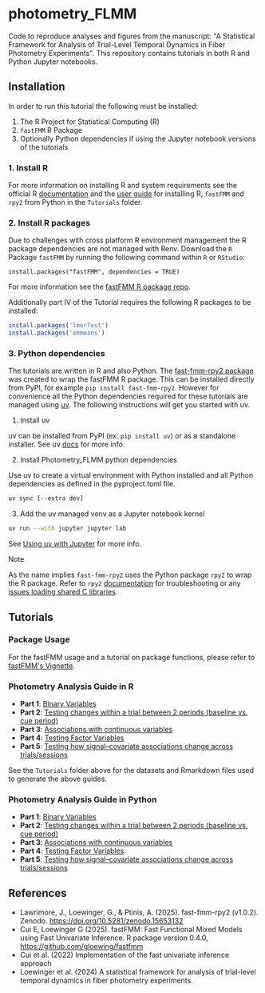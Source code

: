 # photometry_FLMM

Code to reproduce analyses and figures from the manuscript: "A Statistical Framework for Analysis of Trial-Level Temporal Dynamics in Fiber Photometry Experiments". This repository contains tutorials in both R and Python Jupyter notebooks.

## Installation
In order to run this tutorial the following must be installed:
1. The R Project for Statistical Computing (R)
2. `fastFMM` R Package
3. Optionally Python dependencies if using the Jupyter notebook versions of the tutorials

### 1. Install R
For more information on installing R and system requirements see the official R [documentation](http://r-project.org/) and the [user guide](https://github.com/gloewing/photometry_FLMM/blob/main/Tutorials/Python%20rpy2%20installation/R%20and%20rpy2%20installation%20guide.ipynb) for installing R, `fastFMM` and `rpy2` from Python in the `Tutorials` folder.

### 2. Install R packages

Due to challenges with cross platform R environment management the R package dependencies are not managed with Renv. Download the $\texttt{R}$ Package `fastFMM` by running the following command within $\texttt{R}$ or $\texttt{RStudio}$:

```{R}
install.packages("fastFMM", dependencies = TRUE)
```

For more information see the [fastFMM R package repo](https://github.com/gloewing/fastFMM).

Additionally part IV of the Tutorial requires the following R packages to be installed:
```R
install.packages('lmerTest')
install.packages('emmeans')
```

### 3. Python dependencies
The tutorials are written in R and also Python. The [fast-fmm-rpy2 package](https://pypi.org/project/fast-fmm-rpy2/) was created to wrap the fastFMM R package. This can be installed directly from PyPI, for example `pip install fast-fmm-rpy2`. However for convenience all the Python dependencies required for these tutorials are managed using [uv](https://astral.sh/blog/uv). The following instructions will get you started with uv.

1. Install uv

uv can be installed from PyPI (ex. `pip install uv`) or as a standalone installer. See uv [docs](https://docs.astral.sh/uv/getting-started/installation/) for more info.

2. Install Photometry_FLMM python dependencies

Use uv to create a virtual environment with Python installed and all Python dependencies as defined in the pyproject.toml file.
```bash
uv sync [--extra dev]
```

3. Add the uv managed venv as a Jupyter notebook kernel

```bash
uv run --with jupyter jupyter lab
```

See [Using uv with Jupyter](https://docs.astral.sh/uv/guides/integration/jupyter/) for more info.

> [!NOTE]
> As the name implies `fast-fmm-rpy2` uses the Python package `rpy2` to wrap the R package. Refer to `rpy2` [documentation](https://rpy2.github.io/doc/v3.0.x/html/overview.html#installation) for troubleshooting or any [issues loading shared C libraries](https://github.com/rpy2/rpy2?tab=readme-ov-file#issues-loading-shared-c-libraries).

## Tutorials


###  Package Usage

For the fastFMM usage and a tutorial on package functions, please refer to [fastFMM's Vignette](https://rpubs.com/gloewinger/1110512).

### Photometry Analysis Guide in R
- $\textbf{Part 1}$: [Binary Variables](https://rpubs.com/gloewinger/1159094) 
- $\textbf{Part 2}$: [Testing changes within a trial between 2 periods (baseline vs. cue period)](https://rpubs.com/gloewinger/1159127)
- $\textbf{Part 3}$: [Associations with continuous variables](https://rpubs.com/gloewinger/1159129)
- $\textbf{Part 4}$: [Testing Factor Variables](https://rpubs.com/gloewinger/1159411)
- $\textbf{Part 5}$: [Testing how signal–covariate associations change across trials/sessions](https://rpubs.com/gloewinger/1159601)

See the `Tutorials` folder above for the datasets and Rmarkdown files used to generate the above guides.

### Photometry Analysis Guide in Python
- $\textbf{Part 1}$: [Binary Variables](https://github.com/gloewing/photometry_FLMM/blob/main/Tutorials/Photometry%20FLMM%20Guide%20Part%20I/fastFMM-photometry-binary.ipynb)
- $\textbf{Part 2}$: [Testing changes within a trial between 2 periods (baseline vs. cue period)](https://github.com/gloewing/photometry_FLMM/blob/main/Tutorials/Photometry%20FLMM%20Guide%20Part%20II/fastFMM-photometry-withinTrial.ipynb)
- $\textbf{Part 3}$: [Associations with continuous variables](https://github.com/gloewing/photometry_FLMM/blob/main/Tutorials/Photometry%20FLMM%20Guide%20Part%20III/fastFMM-photometry-Correlation.ipynb)
- $\textbf{Part 4}$: [Testing Factor Variables](https://github.com/gloewing/photometry_FLMM/blob/main/Tutorials/Photometry%20FLMM%20Guide%20Part%20IV/fastFMM-photometry-ANOVA.ipynb)
- $\textbf{Part 5}$: [Testing how signal–covariate associations change across trials/sessions](https://github.com/gloewing/photometry_FLMM/blob/main/Tutorials/Photometry%20FLMM%20Guide%20Part%20V/fastFMM-photometry-Interaction.ipynb)

## References
- Lawrimore, J., Loewinger, G., & Ptinis, A. (2025). fast-fmm-rpy2 (v1.0.2). Zenodo. https://doi.org/10.5281/zenodo.15653132
- Cui E, Loewinger G (2025). fastFMM: Fast Functional Mixed Models using Fast Univariate Inference. R package version 0.4.0, https://github.com/gloewing/fastfmm
- Cui et al. (2022) Implementation of the fast univariate inference approach
- Loewinger et al. (2024) A statistical framework for analysis of trial-level temporal dynamics in fiber photometry experiments.
